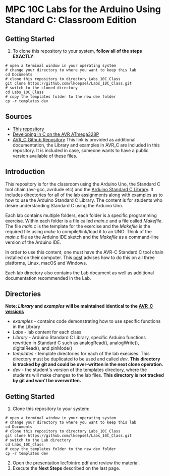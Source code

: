 # MPC 10C Labs for the Arduino Using Standard C: Classroom Edition
## Getting Started
1. To clone this repository to your system, **follow all of the steps EXACTLY**:
```
# open a terminal window in your operating system
# change your directory to where you want to keep this lab
cd Documents
# clone this repository to directory Labs_10C_Class
git clone https://github.com/lkoepsel/Labs_10C_Class.git
# switch to the cloned directory
cd Labs_10C_Class
# copy the templates folder to the new dev folder
cp -r templates dev
```

## Sources
* [This repository](https://github.com/lkoepsel/Labs_10C_Class)
* [Developing in C on the AVR ATmega328P](https://www.wellys.com/posts/courses_avr_c/)
* [AVR_C Github Repository](https://github.com/lkoepsel/AVR_C) This link is provided as additional documentation, the Library and examples in AVR_C are included in this repository. It is included in case, someone wants to have a public version available of these files.
## Introduction
This repository is for the classroom using the Arduino Uno, the Standard C tool chain (avr-gcc, avrdude etc) and the [Arduino Standard C Library](https://github.com/lkoepsel/AVR_C). It includes directories for all of the lab assignments along with examples as to how to use the Arduino Standard C Library. The content is for students who desire understanding Standard C using the Arduino Uno.

Each lab contains multiple folders, each folder is a specific programming exercise. Within each folder is a file called *main.c* and a file called *Makefile*. The file *main.c* is the template for the exercise and the *Makefile* is the required file using *make* to compile/link/load it to an UNO. Think of the *main.c* file as the Arduino IDE sketch and the *Makefile* as a command-line version of the Arduino IDE.

In order to use this content, one must have the AVR-C Standard C tool chain installed on their computer. This [post](https://wellys.com/posts/avr_c_setup/) advises how to do this on all three platforms, Linux, macOS and Windows. 

Each lab directory also contains the Lab document as well as additional documentation recommended in the Lab.

## Directories
**Note: *Library* and *examples* will be maintained identical to the [AVR_C versions](https://github.com/lkoepsel/AVR_C)**

* *examples* - contains code demonstrating how to use specific functions in the Library
* *Labs* - lab content for each class
* *Library* - Arduino Standard C Library, specific Arduino functions rewritten in Standard C such as analogRead(), analogWrite(), digitalRead(), and pinMode()
* *templates* - template directories for each of the lab execises. This directory must be duplicated to be used and called *dev*. **This directory is tracked by git and could be over-written in the next clone operation.**
* *dev* - the student's version of the templates directory, where the students will make changes to the lab files. **This directory is not tracked by git and won't be overwritten.**

## Getting Started
1. Clone this repository to your system:
```
# open a terminal window in your operating system
# change your directory to where you want to keep this lab
cd Documents
# clone this repository to directory Labs_10C_Class
git clone https://github.com/lkoepsel/Labs_10C_Class.git
# switch to the Lab directory
cd Labs_10C_Class
# copy the templates folder to the new dev folder
cp -r templates dev
```
2. Open the presentation lec1bintro.pdf and review the material.
3. Execute the **Next Steps** described on the last page.